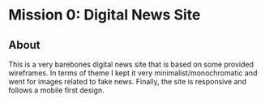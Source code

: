# Mission 0: Digital News Site

## About

This is a very barebones digital news site that is based on some provided wireframes. In terms of theme I kept it very minimalist/monochromatic and went for images related to fake news. Finally, the site is responsive and follows a mobile first design.
